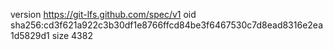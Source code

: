 version https://git-lfs.github.com/spec/v1
oid sha256:cd3f621a922c3b30df1e8766ffcd84be3f6467530c7d8ead8316e2ea1d5829d1
size 4382
